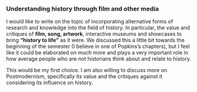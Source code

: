### Understanding history through film and other media

I would like to write on the topic of incorporating alternative forms of research and knowledge into the field of history. In particular, the value and critiques of **film, song, artwork**, interactive museums and showcases to bring **“history to life”** as it were. We discussed this a little bit towards the beginning of the semester (I believe in one of Popkins’s chapters), but I feel like it could be elaborated on much more and plays a very important role in how average people who are not historians think about and relate to history. 

This would be my first choice. I am also willing to discuss more on Postmodernism, specifically its value and the critiques against it considering its influence on history. 